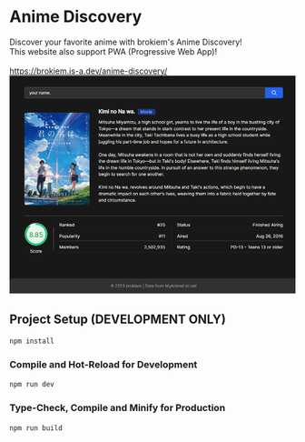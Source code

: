 # Anime Discovery

Discover your favorite anime with brokiem's Anime Discovery!<br>
This website also support PWA (Progressive Web App)!<br><br>
https://brokiem.is-a.dev/anime-discovery/
![Website Preview](/website-preview.png)

## Project Setup (DEVELOPMENT ONLY)

```sh
npm install
```

### Compile and Hot-Reload for Development

```sh
npm run dev
```

### Type-Check, Compile and Minify for Production

```sh
npm run build
```
